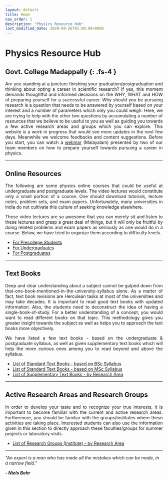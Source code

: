 ```yaml
---
layout: default
title: Home
nav_order: 1
description: "Physics Resource Hub"
last_modified_date: 2020-09-26T01:00:00+0000
---
```

# Physics Resource Hub
Govt. College Madappally
{: .fs-4 }
---


<p style="text-align:justify">Are you standing at a juncture finishing your graduation/postgraduation and thinking about opting a career in scientific research? If yes, this moment demands thoughtful and informed decisions on the WHY, WHAT and HOW of preparing yourself for a successful career. Why should you be pursuing research is a question that needs to be answered by yourself based on your interest and a number of parameters which only you could weigh. Here, we are trying to help with the other two questions by accumulating a number of resources that we believe to be useful to you as well as guiding you towards a few active research areas and groups which you can explore. This website is a work in progress that would see more updates in the next few days. Meanwhile we welcome feedbacks and content suggestions. Before you start, you can watch a <a href="https://youtu.be/pu7VEfCm3m8">webinar</a> (Malayalam) presented by two of our team members on how to prepare yourself towards pursuing a career in physics.
</p>

---

## Online Resources

<p style="text-align:justify">
The following are some physics online courses that could be useful at undergraduate and postgraduate levels. The video lectures would constitute only a small portion of a course. One should download tutorials, lecture notes, problem sets, and exam papers. Unfortunately, many universities in India do not cultivate this culture of seeking knowledge elsewhere.
</p>

<p style="text-align:justify">
These video lectures are so awesome that you can merely sit and listen to these lectures and grasp a great deal of things, but it will only be fruitful by doing related problems and exam papers as seriously as one would do in a course. Below, we have tried to organize them according to difficulty levels.
</p>

- [For Precollege Students](https://gcmphysalum.github.io/posts/online-resources/pre-college.html)
- [For Undergraduates](https://gcmphysalum.github.io/posts/online-resources/undergraduate.html)
- [For Postgraduates](https://gcmphysalum.github.io/posts/online-resources/postgraduate.html)

---

## Text Books

<p style="text-align:justify">
Deep and clear understanding about a subject cannot be gulped down from that-one-book-mentioned-in-the-university-syllabus alone. As a matter of fact, text book revisions are Herculean tasks at most of the universities and may take decades. It is important to read good text books with updated information. Also, the students need to deconstruct the idea of having a single-book-of-study. For a better understanding of a concept, you would want to read different books on that topic. This methodology gives you greater insight towards the subject as well as helps you to approach the text books more objectively.
</p>

<p style="text-align:justify">
We have listed a few text books - based on the undergraduate & postgraduate syllabus, as well as given supplementary text books which will help the more curious ones among you to read beyond and above the syllabus.
</p>

- [List of Standard Text Books - based on BSc Syllabus](https://gcmphysalum.github.io/posts/text-books/undergraduate.html)
- [List of Standard Text Books - based on MSc Syllabus](https://gcmphysalum.github.io/posts/text-books/postgraduate.html)
- [List of Supplementary Text Books - by Research Area](https://gcmphysalum.github.io/posts/text-books/pre-college.html)

---

## Active Research Areas and Research Groups

<p style="text-align:justify">
In order to develop your taste and to recognize your true interests, it is important to become familiar with the current and active research areas. Furthermore, you should be familiar with the groups/institutes where these activities are taking place. Interested students can also use the information given in this section to directly approach these faculties/groups for summer projects or laboratory visits.
</p>

- [List of Research Groups (Institute) - by Research Area](https://gcmphysalum.github.io/posts/research-groups)

---

*"An expert is a man who has made all the mistakes which can be made, in a narrow field."*

***- Niels Bohr***

